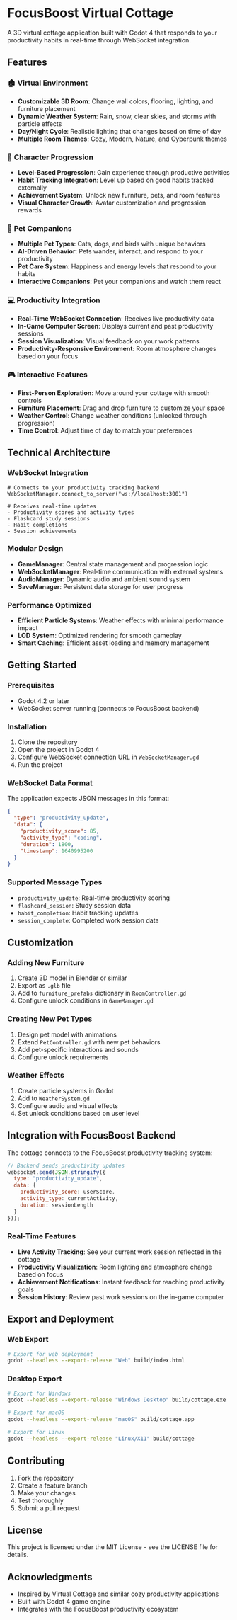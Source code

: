 # FocusBoost Virtual Cottage

A 3D virtual cottage application built with Godot 4 that responds to your productivity habits in real-time through WebSocket integration.

## Features

### 🏠 **Virtual Environment**
- **Customizable 3D Room**: Change wall colors, flooring, lighting, and furniture placement
- **Dynamic Weather System**: Rain, snow, clear skies, and storms with particle effects
- **Day/Night Cycle**: Realistic lighting that changes based on time of day
- **Multiple Room Themes**: Cozy, Modern, Nature, and Cyberpunk themes

### 👤 **Character Progression**
- **Level-Based Progression**: Gain experience through productive activities
- **Habit Tracking Integration**: Level up based on good habits tracked externally
- **Achievement System**: Unlock new furniture, pets, and room features
- **Visual Character Growth**: Avatar customization and progression rewards

### 🐾 **Pet Companions**
- **Multiple Pet Types**: Cats, dogs, and birds with unique behaviors
- **AI-Driven Behavior**: Pets wander, interact, and respond to your productivity
- **Pet Care System**: Happiness and energy levels that respond to your habits
- **Interactive Companions**: Pet your companions and watch them react

### 💻 **Productivity Integration**
- **Real-Time WebSocket Connection**: Receives live productivity data
- **In-Game Computer Screen**: Displays current and past productivity sessions
- **Session Visualization**: Visual feedback on your work patterns
- **Productivity-Responsive Environment**: Room atmosphere changes based on your focus

### 🎮 **Interactive Features**
- **First-Person Exploration**: Move around your cottage with smooth controls
- **Furniture Placement**: Drag and drop furniture to customize your space
- **Weather Control**: Change weather conditions (unlocked through progression)
- **Time Control**: Adjust time of day to match your preferences

## Technical Architecture

### **WebSocket Integration**
```gdscript
# Connects to your productivity tracking backend
WebSocketManager.connect_to_server("ws://localhost:3001")

# Receives real-time updates
- Productivity scores and activity types
- Flashcard study sessions
- Habit completions
- Session achievements
```

### **Modular Design**
- **GameManager**: Central state management and progression logic
- **WebSocketManager**: Real-time communication with external systems
- **AudioManager**: Dynamic audio and ambient sound system
- **SaveManager**: Persistent data storage for user progress

### **Performance Optimized**
- **Efficient Particle Systems**: Weather effects with minimal performance impact
- **LOD System**: Optimized rendering for smooth gameplay
- **Smart Caching**: Efficient asset loading and memory management

## Getting Started

### **Prerequisites**
- Godot 4.2 or later
- WebSocket server running (connects to FocusBoost backend)

### **Installation**
1. Clone the repository
2. Open the project in Godot 4
3. Configure WebSocket connection URL in `WebSocketManager.gd`
4. Run the project

### **WebSocket Data Format**
The application expects JSON messages in this format:

```json
{
  "type": "productivity_update",
  "data": {
    "productivity_score": 85,
    "activity_type": "coding",
    "duration": 1800,
    "timestamp": 1640995200
  }
}
```

### **Supported Message Types**
- `productivity_update`: Real-time productivity scoring
- `flashcard_session`: Study session data
- `habit_completion`: Habit tracking updates
- `session_complete`: Completed work session data

## Customization

### **Adding New Furniture**
1. Create 3D model in Blender or similar
2. Export as `.glb` file
3. Add to `furniture_prefabs` dictionary in `RoomController.gd`
4. Configure unlock conditions in `GameManager.gd`

### **Creating New Pet Types**
1. Design pet model with animations
2. Extend `PetController.gd` with new pet behaviors
3. Add pet-specific interactions and sounds
4. Configure unlock requirements

### **Weather Effects**
1. Create particle systems in Godot
2. Add to `WeatherSystem.gd`
3. Configure audio and visual effects
4. Set unlock conditions based on user level

## Integration with FocusBoost Backend

The cottage connects to the FocusBoost productivity tracking system:

```javascript
// Backend sends productivity updates
websocket.send(JSON.stringify({
  type: "productivity_update",
  data: {
    productivity_score: userScore,
    activity_type: currentActivity,
    duration: sessionLength
  }
}));
```

### **Real-Time Features**
- **Live Activity Tracking**: See your current work session reflected in the cottage
- **Productivity Visualization**: Room lighting and atmosphere change based on focus
- **Achievement Notifications**: Instant feedback for reaching productivity goals
- **Session History**: Review past work sessions on the in-game computer

## Export and Deployment

### **Web Export**
```bash
# Export for web deployment
godot --headless --export-release "Web" build/index.html
```

### **Desktop Export**
```bash
# Export for Windows
godot --headless --export-release "Windows Desktop" build/cottage.exe

# Export for macOS
godot --headless --export-release "macOS" build/cottage.app

# Export for Linux
godot --headless --export-release "Linux/X11" build/cottage
```

## Contributing

1. Fork the repository
2. Create a feature branch
3. Make your changes
4. Test thoroughly
5. Submit a pull request

## License

This project is licensed under the MIT License - see the LICENSE file for details.

## Acknowledgments

- Inspired by Virtual Cottage and similar cozy productivity applications
- Built with Godot 4 game engine
- Integrates with the FocusBoost productivity ecosystem